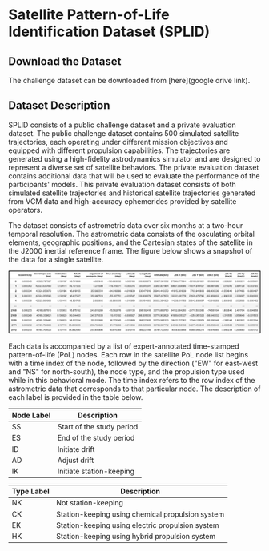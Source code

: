 # Satellite Pattern-of-Life Identification Dataset (SPLID)

## Download the Dataset
The challenge dataset can be downloaded from [here](google drive link).

## Dataset Description
SPLID consists of a public challenge dataset and a private evaluation dataset. The public challenge dataset contains 500 simulated satellite trajectories, each operating under different mission objectives and equipped with different propulsion capabilities. The trajectories are generated using a high-fidelity astrodynamics simulator and are designed to represent a diverse set of satellite behaviors. The private evaluation dataset contains additional data that will be used to evaluate the performance of the participants' models. This private evaluation dataset consists of both simulated satellite trajectories and historical satellite trajectories generated from VCM data and high-accuracy ephemerides provided by satellite operators.

The dataset consists of astrometric data over six months at a two-hour temporal resolution. The astrometric data consists of the osculating orbital elements, geographic positions, and the Cartesian states of the satellite in the J2000 inertial reference frame. The figure below shows a snapshot of the data for a single satellite.

![alt text](example_data.png)

Each data is accompanied by a list of expert-annotated time-stamped pattern-of-life (PoL) nodes. Each row in the satellite PoL node list begins with a time index of the node, followed by the direction ("EW" for east-west and "NS" for north-south), the node type, and the propulsion type used while in this behavioral mode. The time index refers to the row index of the astrometric data that corresponds to that particular node. The description of each label is provided in the table below.

| Node Label  | Description | 
| ------------- | ------------- | 
| SS  | Start of the study period  | 
| ES  | End of the study period  | 
| ID  | Initiate drift  | 
| AD  | Adjust drift  |
| IK  | Initiate station-keeping  | 

| Type Label  | Description |
| ------------- | ------------- |
| NK | Not station-keeping |
| CK | Station-keeping using chemical propulsion system |
| EK | Station-keeping using electric propulsion system |
| HK | Station-keeping using hybrid propulsion system |
